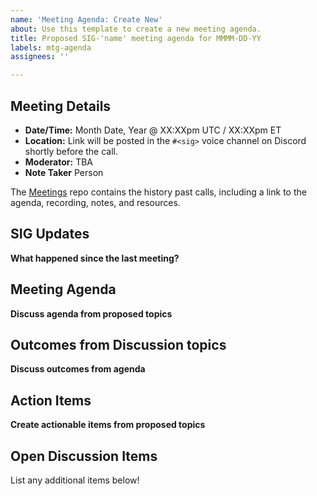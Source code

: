 ```yaml
---
name: 'Meeting Agenda: Create New'
about: Use this template to create a new meeting agenda.
title: Proposed SIG-'name' meeting agenda for MMMM-DD-YY
labels: mtg-agenda
assignees: ''

---
```


## Meeting Details

- **Date/Time:** Month Date, Year @ XX:XXpm UTC / XX:XXpm ET
- **Location:** Link will be posted in the `#<sig>` voice channel on Discord shortly before the call.
- **Moderator:** TBA
- **Note Taker** Person

The [<SIG> Meetings](https://github.com/o3de/foundation/tree/master/sigs) repo contains the history past calls, including a link to the agenda, recording, notes, and resources.

## SIG Updates

**What happened since the last meeting?**

## Meeting Agenda

**Discuss agenda from proposed topics**

## Outcomes from Discussion topics

**Discuss outcomes from agenda**

## Action Items

**Create actionable items from proposed topics**

## Open Discussion Items

List any additional items below!
